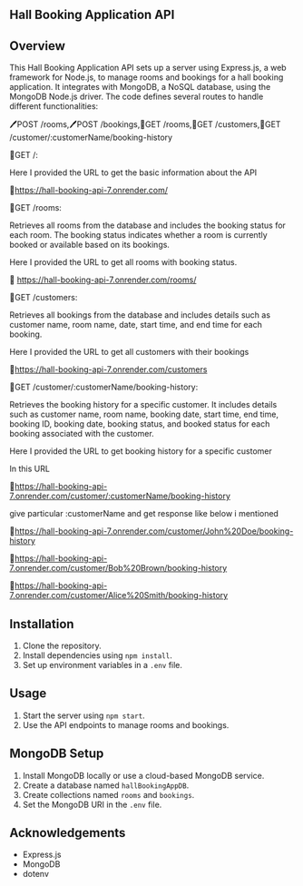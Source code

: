 ## Hall Booking Application API

## Overview
This Hall Booking Application API sets up a server using Express.js, a web framework for Node.js, to manage rooms and bookings for a hall booking application. It integrates with MongoDB, a NoSQL database, using the MongoDB Node.js driver. The code defines several routes to handle different functionalities:

🖊️POST /rooms,🖊️POST /bookings,📖GET /rooms,📖GET /customers,📖GET /customer/:customerName/booking-history

📖GET /:

Here I provided the URL to get the basic information about the API

🔗https://hall-booking-api-7.onrender.com/

📖GET /rooms:

Retrieves all rooms from the database and includes the booking status for each room. The booking status indicates whether a room is currently booked or available based on its bookings.

Here I provided the URL to get all rooms with booking status.

🔗 https://hall-booking-api-7.onrender.com/rooms/

📖GET /customers:

Retrieves all bookings from the database and includes details such as customer name, room name, date, start time, and end time for each booking.

Here I provided the URL to  get all customers with their bookings 

🔗https://hall-booking-api-7.onrender.com/customers

📖GET /customer/:customerName/booking-history:

Retrieves the booking history for a specific customer. It includes details such as customer name, room name, booking date, start time, end time, booking ID, booking date, booking status, and booked status for each booking associated with the customer.

Here I provided the URL to get booking history for a specific customer

In this URL

🔗https://hall-booking-api-7.onrender.com/customer/:customerName/booking-history

give particular :customerName and get response like below i mentioned


🔗https://hall-booking-api-7.onrender.com/customer/John%20Doe/booking-history

🔗https://hall-booking-api-7.onrender.com/customer/Bob%20Brown/booking-history

🔗https://hall-booking-api-7.onrender.com/customer/Alice%20Smith/booking-history

## Installation
1. Clone the repository.
2. Install dependencies using `npm install`.
3. Set up environment variables in a `.env` file.

## Usage
1. Start the server using `npm start`.
2. Use the API endpoints to manage rooms and bookings.

## MongoDB Setup
1. Install MongoDB locally or use a cloud-based MongoDB service.
2. Create a database named `hallBookingAppDB`.
3. Create collections named `rooms` and `bookings`.
4. Set the MongoDB URI in the `.env` file.

## Acknowledgements
- Express.js
- MongoDB
- dotenv

